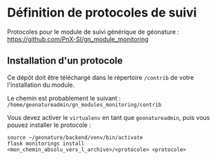 # Définition de protocoles de suivi

Protocoles pour le module de suivi générique de géonature : https://github.com/PnX-SI/gn_module_monitoring

## Installation d'un protocole

Ce dépôt doit être téléchargé dans le répertoire `/contrib` de votre l'installation du module.

Le chemin est probablement le suivant : `/home/geonatureadmin/gn_modules_monitoring/contrib`

Vous devez activer le `virtualenv` en tant que `geonatureadmin`, puis vous pouvez installer le protocole :

```
source ~/geonature/backend/venv/bin/activate
flask monitorings install <mon_chemin_absolu_vers_l_archive>/<protocole> <protocole>
```
